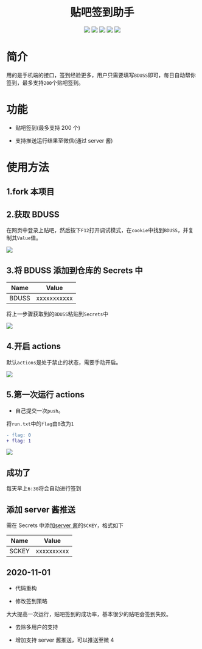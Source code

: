 <div align="center"> 
<h1 align="center">贴吧签到助手</h1>
<img src="https://img.shields.io/github/issues/srcrs/TiebaSignIn?color=green">
<img src="https://img.shields.io/github/stars/srcrs/TiebaSignIn?color=yellow">
<img src="https://img.shields.io/github/forks/srcrs/TiebaSignIn?color=orange">
<img src="https://img.shields.io/github/license/srcrs/TiebaSignIn?color=ff69b4">
<img src="https://img.shields.io/github/languages/code-size/srcrs/TiebaSignIn?color=blueviolet">
</div>

# 简介

用的是手机端的接口，签到经验更多，用户只需要填写`BDUSS`即可，每日自动帮你签到，最多支持`200`个贴吧签到。

# 功能

- 贴吧签到(最多支持 200 个)

- 支持推送运行结果至微信(通过 server 酱)

# 使用方法

## 1.fork 本项目

## 2.获取 BDUSS

在网页中登录上贴吧，然后按下`F12`打开调试模式，在`cookie`中找到`BDUSS`，并复制其`Value`值。

![](./assets/获取BDUSS.gif)

## 3.将 BDUSS 添加到仓库的 Secrets 中

| Name  | Value       |
| ----- | ----------- |
| BDUSS | xxxxxxxxxxx |

将上一步骤获取到的`BDUSS`粘贴到`Secrets`中

![](./assets/添加BDUSS.gif)

## 4.开启 actions

默认`actions`是处于禁止的状态，需要手动开启。

![](./assets/开启actions.gif)

## 5.第一次运行 actions

- 自己提交一次`push`。

将`run.txt`中的`flag`由`0`改为`1`

```patch
- flag: 0
+ flag: 1
```

![](./assets/运行结果.gif)

## 成功了

每天早上`6:30`将会自动进行签到

## 添加 server 酱推送

需在 Secrets 中添加[server 酱](http://sc.ftqq.com/)的`SCKEY`，格式如下

| Name  | Value      |
| ----- | ---------- |
| SCKEY | xxxxxxxxxx |

## 2020-11-01

- 代码重构

- 修改签到策略

大大提高一次运行，贴吧签到的成功率，基本很少的贴吧会签到失败。

- 去除多用户的支持

- 增加支持 server 酱推送，可以推送至微 4
